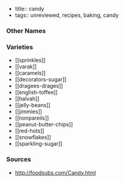 - title:: candy
- tags:: unreviewed, recipes, baking, candy


### Other Names


### Varieties

* [[sprinkles]]
* [[varak]]
* [[caramels]]
* [[decorators-sugar]]
* [[dragees-drages]]
* [[english-toffee]]
* [[halvah]]
* [[jelly-beans]]
* [[jimmies]]
* [[nonpareils]]
* [[peanut-butter-chips]]
* [[red-hots]]
* [[snowflakes]]
* [[sparkling-sugar]]

### Sources
* http://foodsubs.com/Candy.html
